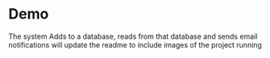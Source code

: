# Demo

The system Adds to a database, reads from that database and sends email notifications
will update the readme to include images of the project running
